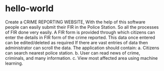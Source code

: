 # hello-world
Create a CRIME REPORTING WEBSITE, With the help of this software people can
easily submit their FIR in the Police Station. So all the processes of FIR done very easily.
A FIR form is provided through which citizens can enter the details in FIR form of the
crime reported. This data once entered can be edited/deleted as required If there are vast
entries of data then administrator can scroll the data.
The application should contain:
a. Citizens can search nearest police station.
b. User can read news of crime, criminals, and many information.
c. View most affected area using machine learning.

